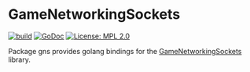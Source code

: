 GameNetworkingSockets
=====================
[![build](https://github.com/nielsAD/gns/workflows/test/badge.svg)](https://github.com/nielsAD/gns/actions/)
[![GoDoc](https://godoc.org/github.com/nielsAD/gns?status.svg)](https://godoc.org/github.com/nielsAD/gns)
[![License: MPL 2.0](https://img.shields.io/badge/License-MPL%202.0-brightgreen.svg)](https://opensource.org/licenses/MPL-2.0)

Package gns provides golang bindings for the [GameNetworkingSockets](https://github.com/ValveSoftware/GameNetworkingSockets/) library.
